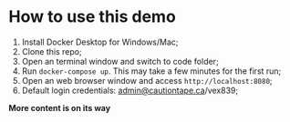 # How to use this demo #

1. Install Docker Desktop for Windows/Mac;
2. Clone this repo;
3. Open an terminal window and switch to code folder;
4. Run ```docker-compose up```. This may take a few minutes for the first run;
5. Open an web browser window and access ```http://localhost:8080```;
6. Default login credentials: admin@cautiontape.ca/vex839;


**More content is on its way**
